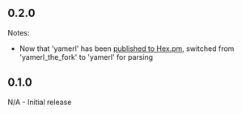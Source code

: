 ## 0.2.0

Notes:

- Now that 'yamerl' has been [published to Hex.pm](https://hex.pm/packages/yamerl), switched from 'yamerl_the_fork' to 'yamerl' for parsing

## 0.1.0

N/A - Initial release
